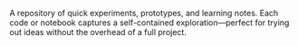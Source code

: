 A repository of quick experiments, prototypes, and learning notes. Each code or notebook captures a self-contained exploration—perfect for trying out ideas without the overhead of a full project.
